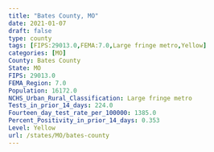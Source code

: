 ```yaml
---
title: "Bates County, MO"
date: 2021-01-07
draft: false
type: county
tags: [FIPS:29013.0,FEMA:7.0,Large fringe metro,Yellow]
categories: [MO]
County: Bates County
State: MO
FIPS: 29013.0
FEMA_Region: 7.0
Population: 16172.0
NCHS_Urban_Rural_Classification: Large fringe metro
Tests_in_prior_14_days: 224.0
Fourteen_day_test_rate_per_100000: 1385.0
Percent_Positivity_in_prior_14_days: 0.353
Level: Yellow
url: /states/MO/bates-county
---
```



